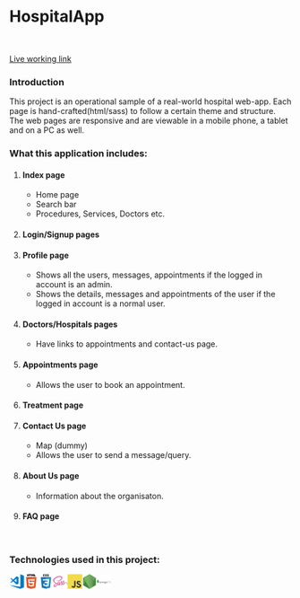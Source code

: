 # HospitalApp
<br/>

[Live working link](https://fathomless-reef-31223.herokuapp.com/)

### Introduction
This project is an operational sample of a real-world hospital web-app. Each page is hand-crafted(html/sass) to follow a certain theme and structure. The web pages are responsive and are viewable in a mobile phone, a tablet and on a PC as well.
<br/>

### What this application includes:

1. #### Index page
   - Home page
   - Search bar
   - Procedures, Services, Doctors etc.
2. #### Login/Signup pages
3. #### Profile page
   - Shows all the users, messages, appointments if the logged in account is an admin.
   - Shows the details, messages and appointments of the user if the logged in account is a normal user.
4. #### Doctors/Hospitals pages
   - Have links to appointments and contact-us page. 
5. #### Appointments page
   - Allows the user to book an appointment.
6. #### Treatment page
7. #### Contact Us page
   - Map (dummy)
   - Allows the user to send a message/query.
8. #### About Us page
   - Information about the organisaton.
9. #### FAQ page

<br/>

### Technologies used in this project:

<img align="left" alt="Visual Studio Code" width="26px" src="https://raw.githubusercontent.com/github/explore/80688e429a7d4ef2fca1e82350fe8e3517d3494d/topics/visual-studio-code/visual-studio-code.png" />
<img align="left" alt="HTML5" width="26px" src="https://raw.githubusercontent.com/github/explore/80688e429a7d4ef2fca1e82350fe8e3517d3494d/topics/html/html.png" />
<img align="left" alt="CSS3" width="26px" src="https://raw.githubusercontent.com/github/explore/80688e429a7d4ef2fca1e82350fe8e3517d3494d/topics/css/css.png" />
<img align="left" alt="Sass" width="26px" src="https://raw.githubusercontent.com/github/explore/80688e429a7d4ef2fca1e82350fe8e3517d3494d/topics/sass/sass.png" />
<img align="left" alt="JavaScript" width="26px" src="https://raw.githubusercontent.com/github/explore/80688e429a7d4ef2fca1e82350fe8e3517d3494d/topics/javascript/javascript.png" />
<img align="left" alt="Node.js" width="26px" src="https://raw.githubusercontent.com/github/explore/80688e429a7d4ef2fca1e82350fe8e3517d3494d/topics/nodejs/nodejs.png" />
<img align="left" alt="MongoDB" width="26px" src="https://raw.githubusercontent.com/github/explore/80688e429a7d4ef2fca1e82350fe8e3517d3494d/topics/mongodb/mongodb.png" />

